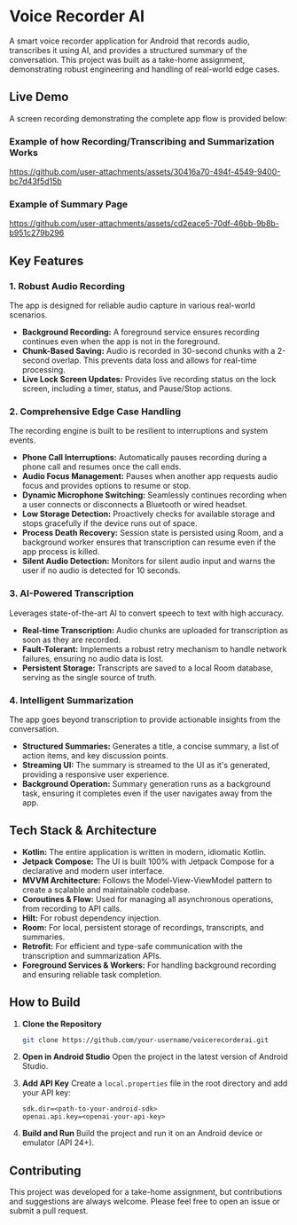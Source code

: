 # Voice Recorder AI

A smart voice recorder application for Android that records audio, transcribes it using AI, and provides a structured summary of the conversation. This project was built as a take-home assignment, demonstrating robust engineering and handling of real-world edge cases.

## Live Demo

A screen recording demonstrating the complete app flow is provided below:

### Example of how Recording/Transcribing and Summarization Works

https://github.com/user-attachments/assets/30416a70-494f-4549-9400-bc7d43f5d15b

### Example of Summary Page
 

https://github.com/user-attachments/assets/cd2eace5-70df-46bb-9b8b-b951c279b296



## Key Features

### 1. Robust Audio Recording
The app is designed for reliable audio capture in various real-world scenarios.

*   **Background Recording:** A foreground service ensures recording continues even when the app is not in the foreground.
*   **Chunk-Based Saving:** Audio is recorded in 30-second chunks with a 2-second overlap. This prevents data loss and allows for real-time processing.
*   **Live Lock Screen Updates:** Provides live recording status on the lock screen, including a timer, status, and Pause/Stop actions.

### 2. Comprehensive Edge Case Handling
The recording engine is built to be resilient to interruptions and system events.

*   **Phone Call Interruptions:** Automatically pauses recording during a phone call and resumes once the call ends.
*   **Audio Focus Management:** Pauses when another app requests audio focus and provides options to resume or stop.
*   **Dynamic Microphone Switching:** Seamlessly continues recording when a user connects or disconnects a Bluetooth or wired headset.
*   **Low Storage Detection:** Proactively checks for available storage and stops gracefully if the device runs out of space.
*   **Process Death Recovery:** Session state is persisted using Room, and a background worker ensures that transcription can resume even if the app process is killed.
*   **Silent Audio Detection:** Monitors for silent audio input and warns the user if no audio is detected for 10 seconds.

### 3. AI-Powered Transcription
Leverages state-of-the-art AI to convert speech to text with high accuracy.

*   **Real-time Transcription:** Audio chunks are uploaded for transcription as soon as they are recorded.
*   **Fault-Tolerant:** Implements a robust retry mechanism to handle network failures, ensuring no audio data is lost.
*   **Persistent Storage:** Transcripts are saved to a local Room database, serving as the single source of truth.

### 4. Intelligent Summarization
The app goes beyond transcription to provide actionable insights from the conversation.

*   **Structured Summaries:** Generates a title, a concise summary, a list of action items, and key discussion points.
*   **Streaming UI:** The summary is streamed to the UI as it's generated, providing a responsive user experience.
*   **Background Operation:** Summary generation runs as a background task, ensuring it completes even if the user navigates away from the app.

## Tech Stack & Architecture

*   **Kotlin:** The entire application is written in modern, idiomatic Kotlin.
*   **Jetpack Compose:** The UI is built 100% with Jetpack Compose for a declarative and modern user interface.
*   **MVVM Architecture:** Follows the Model-View-ViewModel pattern to create a scalable and maintainable codebase.
*   **Coroutines & Flow:** Used for managing all asynchronous operations, from recording to API calls.
*   **Hilt:** For robust dependency injection.
*   **Room:** For local, persistent storage of recordings, transcripts, and summaries.
*   **Retrofit:** For efficient and type-safe communication with the transcription and summarization APIs.
*   **Foreground Services & Workers:** For handling background recording and ensuring reliable task completion.

## How to Build

1.  **Clone the Repository**
    ```bash
    git clone https://github.com/your-username/voicerecorderai.git
    ```
2.  **Open in Android Studio**
    Open the project in the latest version of Android Studio.

3.  **Add API Key**
    Create a `local.properties` file in the root directory and add your API key:
    ```
    sdk.dir=<path-to-your-android-sdk>
    openai.api.key=<openai-your-api-key>
    ```
4.  **Build and Run**
    Build the project and run it on an Android device or emulator (API 24+).

## Contributing

This project was developed for a take-home assignment, but contributions and suggestions are always welcome. Please feel free to open an issue or submit a pull request.

